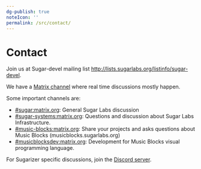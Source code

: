 ```yaml
---
dg-publish: true
noteIcon: ''
permalink: /src/contact/
---
```


Contact
=======

Join us at Sugar-devel mailing list
<http://lists.sugarlabs.org/listinfo/sugar-devel>.

We have a [Matrix channel][Matrix] where real time discussions mostly happen. 

Some important channels are:
* [#sugar:matrix.org][sugar_matrix]: General Sugar Labs discussion
* [#sugar-systems:matrix.org][sugar_systems_matrix]: Questions and discussion about Sugar Labs Infrastructure.
* [#music-blocks:matrix.org][music_blocks_matrix]: Share your projects and asks questions about Music Blocks (musicblocks.sugarlabs.org)
* [#musicblocksdev:matrix.org][music_blocks_dev_matrix]: Development for Music Blocks visual programming language.

For Sugarizer specific discussions, join the [Discord server][sugarizer_discord].

[Matrix]: https://www.matrix.org/
[matrix-reg-wiki]: https://wiki.sugarlabs.org/go/Matrix#How_to_use_Matrix_channels
[sugar_matrix]: https://matrix.to/#/#sugar:matrix.org
[sugar_systems_matrix]: https://matrix.to/#/#sugar-systems:matrix.org
[music_blocks_matrix]: https://matrix.to/#/#music-blocks:matrix.org
[music_blocks_dev_matrix]: https://matrix.to/#/#musicblocksdev:matrix.org
[sugarizer_discord]: https://discord.gg/Djeqr8xAdM